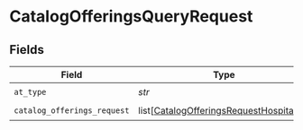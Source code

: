 # CatalogOfferingsQueryRequest


## Fields

| Field                                                                                                 | Type                                                                                                  | Required                                                                                              | Description                                                                                           | Example                                                                                               |
| ----------------------------------------------------------------------------------------------------- | ----------------------------------------------------------------------------------------------------- | ----------------------------------------------------------------------------------------------------- | ----------------------------------------------------------------------------------------------------- | ----------------------------------------------------------------------------------------------------- |
| `at_type`                                                                                             | *str*                                                                                                 | :heavy_check_mark:                                                                                    | N/A                                                                                                   | CatalogOfferingsRequestHospitality                                                                    |
| `catalog_offerings_request`                                                                           | list[[CatalogOfferingsRequestHospitality](../../models/shared/catalogofferingsrequesthospitality.md)] | :heavy_check_mark:                                                                                    | N/A                                                                                                   |                                                                                                       |